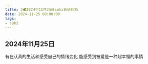 ```yaml
---
title: J🕊️2024年11月25日suki日记存档
date: 2024-11-25 00:00:00
tags:
- suki
---
```


## 2024年11月25日

有在认真的生活和感受自己的情绪变化
能感受到被爱是一种超幸福的事情
